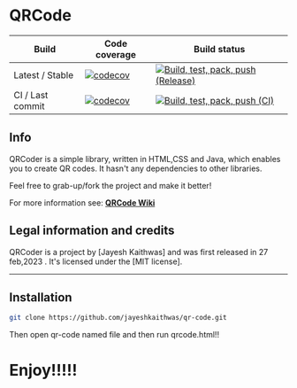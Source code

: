 # QRCode

|Build|Code coverage|Build status|
|-----|-------------|------------|
|Latest / Stable|[![codecov](https://codecov.io/gh/codebude/QRCoder/branch/master/graph/badge.svg?token=3yNs88KD8S)](https://codecov.io/gh/codebude/QRCoder)|[![Build, test, pack, push (Release)](https://github.com/codebude/QRCoder/actions/workflows/wf-build-release.yml/badge.svg?branch=master)](https://github.com/codebude/QRCoder/actions/workflows/wf-build-release.yml)|[![NuGet Badge](https://buildstats.info/nuget/QRCoder?rnd=0892982314)](https://www.nuget.org/packages/QRCoder/)|
|CI / Last commit|[![codecov](https://codecov.io/gh/codebude/QRCoder/branch/master/graph/badge.svg?token=3yNs88KD8S)](https://codecov.io/gh/codebude/QRCoder)|[![Build, test, pack, push (CI)](https://github.com/codebude/QRCoder/actions/workflows/wf-build-release-ci.yml/badge.svg)](https://github.com/codebude/QRCoder/actions/workflows/wf-build-release-ci.yml)|[![Github packages](https://img.shields.io/badge/Github-Packages-blue)](https://github.com/codebude/qrcoder/packages)|


## Info

QRCoder is a simple library, written in HTML,CSS and Java, which enables you to create QR codes. It hasn't any dependencies to other libraries.

Feel free to grab-up/fork the project and make it better!

For more information see:
[**QRCode Wiki**](https://github.com/codebude/QRCoder/wiki) 

## Legal information and credits

QRCoder is a project by [Jayesh Kaithwas] and was first released in 27 feb,2023 . It's licensed under the [MIT license].


* * *


## Installation
```bash
git clone https://github.com/jayeshkaithwas/qr-code.git
```
Then open qr-code named file and then run qrcode.html!!
<h1>
  Enjoy!!!!!
</h1>
